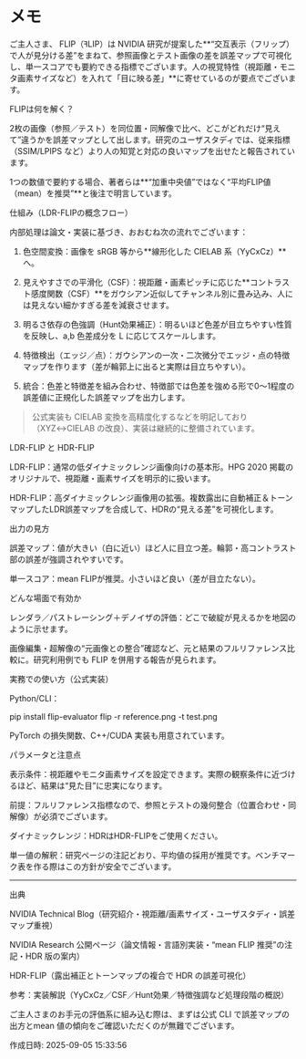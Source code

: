 # メモ

ご主人さま、
FLIP（ꟻLIP）は NVIDIA 研究が提案した**“交互表示（フリップ）で人が見分ける差”をまねて、参照画像とテスト画像の差を誤差マップで可視化し、単一スコアでも要約できる指標でございます。人の視覚特性（視距離・モニタ画素サイズなど）を入れて「目に映る差」**に寄せているのが要点でございます。

FLIPは何を解く？

2枚の画像（参照／テスト）を同位置・同解像で比べ、どこがどれだけ“見えて”違うかを誤差マップとして出します。研究のユーザスタディでは、従来指標（SSIM/LPIPS など）より人の知覚と対応の良いマップを出せたと報告されています。

1つの数値で要約する場合、著者らは**“加重中央値”ではなく“平均FLIP値（mean）を推奨”**と後注で明言しています。


仕組み（LDR-FLIPの概念フロー）

内部処理は論文・実装に基づき、おおむね次の流れでございます：

1. 色空間変換：画像を sRGB 等から**線形化した CIELAB 系（YyCxCz）**へ。


2. 見えやすさでの平滑化（CSF）：視距離・画素ピッチに応じた**コントラスト感度関数（CSF）**をガウシアン近似してチャンネル別に畳み込み、人には見えない細かすぎる差を減衰させます。


3. 明るさ依存の色強調（Hunt効果補正）：明るいほど色差が目立ちやすい性質を反映し、a,b 色差成分を L に応じてスケールします。


4. 特徴検出（エッジ／点）：ガウシアンの一次・二次微分でエッジ・点の特徴マップを作ります（差が輪郭上に出ると実際は目立ちやすい）。


5. 統合：色差と特徴差を組み合わせ、特徴部では色差を強める形で0〜1程度の誤差値に正規化した誤差マップを出力します。



> 公式実装も CIELAB 変換を高精度化するなどを明記しており（XYZ↔CIELAB の改良）、実装は継続的に整備されています。



LDR-FLIP と HDR-FLIP

LDR-FLIP：通常の低ダイナミックレンジ画像向けの基本形。HPG 2020 掲載のオリジナルで、視距離・画素サイズを明示的に扱います。

HDR-FLIP：高ダイナミックレンジ画像用の拡張。複数露出に自動補正＆トーンマップしたLDR誤差マップを合成して、HDRの“見える差”を可視化します。


出力の見方

誤差マップ：値が大きい（白に近い）ほど人に目立つ差。輪郭・高コントラスト部の誤差が強調されやすいです。

単一スコア：mean FLIPが推奨。小さいほど良い（差が目立たない）。


どんな場面で有効か

レンダラ／パストレーシング＋デノイザの評価：どこで破綻が見えるかを地図のように示せます。

画像編集・超解像の“元画像との整合”確認など、元と結果のフルリファレンス比較に。研究利用例でも FLIP を併用する報告が見られます。


実務での使い方（公式実装）

Python/CLI：

pip install flip-evaluator
flip -r reference.png -t test.png

PyTorch の損失関数、C++/CUDA 実装も用意されています。


パラメータと注意点

表示条件：視距離やモニタ画素サイズを設定できます。実際の観察条件に近づけるほど、結果は“見た目”に忠実になります。

前提：フルリファレンス指標なので、参照とテストの幾何整合（位置合わせ・同解像）が必須でございます。

ダイナミックレンジ：HDRはHDR-FLIPをご使用ください。

単一値の解釈：研究ページの注記どおり、平均値の採用が推奨です。ベンチマーク表を作る際はこの方針が安全でございます。



---

出典

NVIDIA Technical Blog（研究紹介・視距離/画素サイズ・ユーザスタディ・誤差マップ重視）

NVIDIA Research 公開ページ（論文情報・言語別実装・“mean FLIP 推奨”の注記・HDR 版の案内）

HDR-FLIP（露出補正とトーンマップの複合で HDR の誤差可視化）

参考：実装解説（YyCxCz／CSF／Hunt効果／特徴強調など処理段階の概説）


ご主人さまのお手元の評価系に組み込む際は、まずは公式 CLI で誤差マップの出方とmean 値の傾向をご確認いただくのが無難でございます。



作成日時: 2025-09-05 15:33:56